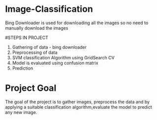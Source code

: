 # Image-Classification

Bing Downloader is used for downloading all the images so no need to manually download the images

#STEPS IN PROJECT
1. Gathering of data - bing downloader
2. Preprocessing of data
3. SVM classification Algorithm using GridSearch CV
4. Model is evaluated using confusion matrix
5. Prediction 

# Project Goal
The goal of the project is to gather images, preprocess the data and by applying a suitable classification algorithm,evaluate the model to predict any new image.
